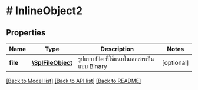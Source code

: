 # # InlineObject2

## Properties

Name | Type | Description | Notes
------------ | ------------- | ------------- | -------------
**file** | [**\SplFileObject**](\SplFileObject.md) | รูปแบบ file ที่ใช้แนบในเอกสารเป็นแบบ Binary | [optional] 

[[Back to Model list]](../../README.md#documentation-for-models) [[Back to API list]](../../README.md#documentation-for-api-endpoints) [[Back to README]](../../README.md)


